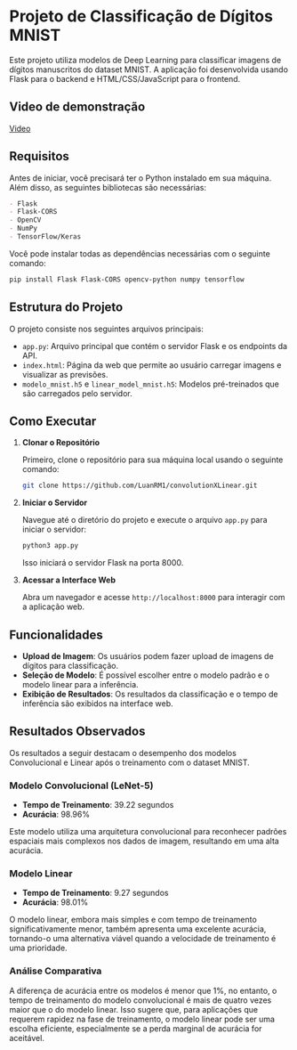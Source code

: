 # Projeto de Classificação de Dígitos MNIST

Este projeto utiliza modelos de Deep Learning para classificar imagens de dígitos manuscritos do dataset MNIST. A aplicação foi desenvolvida usando Flask para o backend e HTML/CSS/JavaScript para o frontend.

## Video de demonstração

[Video](https://drive.google.com/file/d/174s_E7TVl7LJ4Husfn1ywAB3kQoYRhYD/view?usp=sharing)

## Requisitos

Antes de iniciar, você precisará ter o Python instalado em sua máquina. Além disso, as seguintes bibliotecas são necessárias:

```markdown
- Flask
- Flask-CORS
- OpenCV
- NumPy
- TensorFlow/Keras
```

Você pode instalar todas as dependências necessárias com o seguinte comando:

```bash
pip install Flask Flask-CORS opencv-python numpy tensorflow
```

## Estrutura do Projeto

O projeto consiste nos seguintes arquivos principais:

- `app.py`: Arquivo principal que contém o servidor Flask e os endpoints da API.
- `index.html`: Página da web que permite ao usuário carregar imagens e visualizar as previsões.
- `modelo_mnist.h5` e `linear_model_mnist.h5`: Modelos pré-treinados que são carregados pelo servidor.

## Como Executar

1. **Clonar o Repositório**

   Primeiro, clone o repositório para sua máquina local usando o seguinte comando:

   ```bash
   git clone https://github.com/LuanRM1/convolutionXLinear.git
   ```

2. **Iniciar o Servidor**

   Navegue até o diretório do projeto e execute o arquivo `app.py` para iniciar o servidor:

   ```bash
   python3 app.py
   ```

   Isso iniciará o servidor Flask na porta 8000.

3. **Acessar a Interface Web**

   Abra um navegador e acesse `http://localhost:8000` para interagir com a aplicação web.

## Funcionalidades

- **Upload de Imagem**: Os usuários podem fazer upload de imagens de dígitos para classificação.
- **Seleção de Modelo**: É possível escolher entre o modelo padrão e o modelo linear para a inferência.
- **Exibição de Resultados**: Os resultados da classificação e o tempo de inferência são exibidos na interface web.

## Resultados Observados

Os resultados a seguir destacam o desempenho dos modelos Convolucional e Linear após o treinamento com o dataset MNIST.

### Modelo Convolucional (LeNet-5)

- **Tempo de Treinamento**: 39.22 segundos
- **Acurácia**: 98.96%

Este modelo utiliza uma arquitetura convolucional para reconhecer padrões espaciais mais complexos nos dados de imagem, resultando em uma alta acurácia.

### Modelo Linear

- **Tempo de Treinamento**: 9.27 segundos
- **Acurácia**: 98.01%

O modelo linear, embora mais simples e com tempo de treinamento significativamente menor, também apresenta uma excelente acurácia, tornando-o uma alternativa viável quando a velocidade de treinamento é uma prioridade.

### Análise Comparativa

A diferença de acurácia entre os modelos é menor que 1%, no entanto, o tempo de treinamento do modelo convolucional é mais de quatro vezes maior que o do modelo linear. Isso sugere que, para aplicações que requerem rapidez na fase de treinamento, o modelo linear pode ser uma escolha eficiente, especialmente se a perda marginal de acurácia for aceitável.
